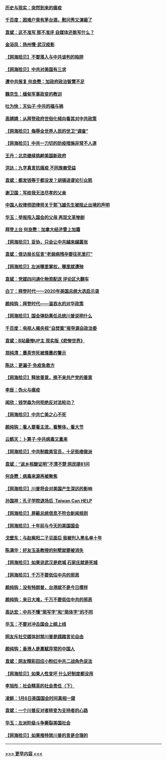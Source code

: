 #### [历史与现实：突然到来的瘟疫](../pages/nsc993/n12738507.md?t=02081301) 
#### [千百度：困难户竟有茅台酒，慰问秀又演砸了](../pages/nsc993/n12738362.md?t=02081301) 
#### [袁斌：这不准写 那不准评 自媒体还能写什么？](../pages/nsc993/n12737833.md?t=02081301) 
#### [金浴凤：扬州慢‧武汉疫影](../pages/nsc993/n12737248.md?t=02081301) 
#### [【网海拾贝】不要落入与中共谈判的陷阱](../pages/nsc993/n12735229.md?t=02081301) 
#### [【网海拾贝】中共对美国有三求](../pages/nsc993/n12735197.md?t=02081301) 
#### [遭中共报复 何良懋：加政府政治智慧不足](../pages/nsc993/n12734323.md?t=02081301) 
#### [魏京生：缅甸军事政变的教训](../pages/nsc993/n12732470.md?t=02081301) 
#### [吐为快：天仙子·中共的福与祸](../pages/nsc993/n12732165.md?t=02081301) 
#### [高婧婧：从拜登政府世俗化倾向看其对中共政策](../pages/nsc993/n12730028.md?t=02081301) 
#### [【网海拾贝】侮辱全世界人民的世卫“调查”](../pages/nsc993/n12727884.md?t=02081301) 
#### [【网海拾贝】中共一刀切的防疫措施非常不人道](../pages/nsc993/n12724879.md?t=02081301) 
#### [王丹：北京继续挑衅美国新政府](../pages/nsc993/n12722456.md?t=02081301) 
#### [洪达：九字真言抗瘟疫 不同族裔受益](../pages/nsc993/n12722448.md?t=02081301) 
#### [袁斌：都发钱等于都没发？胡锡进谬论引众怒](../pages/nsc993/n12722393.md?t=02081301) 
#### [谢卫国：写给我无法尽孝的父亲](../pages/nsc993/n12720325.md?t=02081301) 
#### [中国人权律师团律师关于郭飞雄先生被阻止出境的声明](../pages/nsc993/n12720203.md?t=02081301) 
#### [华玉：举报闯入国会的父母 再现文革惨剧](../pages/nsc993/n12719070.md?t=02081301) 
#### [拜登上台 何良懋：加拿大经济雪上加霜](../pages/nsc993/n12718943.md?t=02081301) 
#### [【网海拾贝】妥协，只会让中共越来越嚣张](../pages/nsc993/n12717392.md?t=02081301) 
#### [袁斌：信访局长狂言“老弱病残孕要往死里打”](../pages/nsc993/n12717343.md?t=02081301) 
#### [【网海拾贝】左派哪里掌权，哪里就遭殃](../pages/nsc993/n12715009.md?t=02081301) 
#### [袁斌：党媒四问通化物资配送 评论区大翻车](../pages/nsc993/n12714950.md?t=02081301) 
#### [白丁：拜登时代——2020年美国总统大选启示录](../pages/nsc993/n12714920.md?t=02081301) 
#### [颜纯钩：拜登时代——温吞水的对华政策](../pages/nsc993/n12713245.md?t=02081301) 
#### [【网海拾贝】国会弹劾离任总统川普说明什么](../pages/nsc993/n12712816.md?t=02081301) 
#### [千百度：电视人揭央视“自焚案”报导源自政法委](../pages/nsc993/n12709760.md?t=02081301) 
#### [袁斌：B站最惨UP主 现实版《悲惨世界》](../pages/nsc993/n12709686.md?t=02081301) 
#### [郑纯清：墨茶穷死被搽墨的警示](../pages/nsc993/n12709262.md?t=02081301) 
#### [陈达：更漏子·免疫急救方](../pages/nsc993/n12709244.md?t=02081301) 
#### [【网海拾贝】释放善意，换不来共产党的善意](../pages/nsc993/n12708361.md?t=02081301) 
#### [李辰：伪火与瘟疫](../pages/nsc993/n12707981.md?t=02081301) 
#### [闻欣：钱学森为何拒绝反对法轮功？](../pages/nsc993/n12707407.md?t=02081301) 
#### [【网海拾贝】中共亡美之心不死](../pages/nsc993/n12707621.md?t=02081301) 
#### [颜纯钩：看人要看主流，看整体，看大节](../pages/nsc993/n12707536.md?t=02081301) 
#### [云鹤天：卜算子‧中共病毒又重来](../pages/nsc993/n12707408.md?t=02081301) 
#### [【网海拾贝】中共制裁美官员，十足街痞做派](../pages/nsc993/n12705115.md?t=02081301) 
#### [袁斌：“返乡核酸证明”不清不楚 网民提81问](../pages/nsc993/n12704982.md?t=02081301) 
#### [何良懋：病毒来源再被聚焦](../pages/nsc993/n12704944.md?t=02081301) 
#### [【网海拾贝】川普将会对美国产生深远的影响](../pages/nsc993/n12703045.md?t=02081301) 
#### [孙国祥：孔子学院退场后  Taiwan Can HELP](../pages/nsc993/n12702430.md?t=02081301) 
#### [【网海拾贝】屏蔽总统信息不符合新闻规则](../pages/nsc993/n12699998.md?t=02081301) 
#### [【网海拾贝】十年前与今天的美国国会](../pages/nsc993/n12696993.md?t=02081301) 
#### [戈壁东：与赵紫阳二子见面后 我被列入黑名单十年](../pages/nsc993/n12696215.md?t=02081301) 
#### [陈满华：好友玉圣教授的别墅就要被消失](../pages/nsc993/n12695411.md?t=02081301) 
#### [【网海拾贝】如果说武汉是悲城 石家庄就是死城](../pages/nsc993/n12694589.md?t=02081301) 
#### [【网海拾贝】千万不要低估中共的邪恶](../pages/nsc993/n12692771.md?t=02081301) 
#### [颜纯钩：没有特朗普，台港就不是今日模样](../pages/nsc993/n12692678.md?t=02081301) 
#### [颜纯钩：来日大难，千万不要低估中共的邪恶](../pages/nsc993/n12692080.md?t=02081301) 
#### [高达宏：中共不懂“简写字”和“简体字”的不同](../pages/nsc993/n12692068.md?t=02081301) 
#### [华玉：不要对冲击国会上纲上线](../pages/nsc993/n12689948.md?t=02081301) 
#### [网友斥社交媒体封禁川普是践踏言论自由](../pages/nsc993/n12687482.md?t=02081301) 
#### [颜纯钩：香港人是禀赋异常的中国人](../pages/nsc993/n12685142.md?t=02081301) 
#### [袁斌：网友精彩回应小粉红中共二战角色说法](../pages/nsc993/n12684994.md?t=02081301) 
#### [【网海拾贝】如果人性变坏 什么好制度都没用](../pages/nsc993/n12683000.md?t=02081301) 
#### [李旭彤：社会精英的社会责任（下）](../pages/nsc993/n12680604.md?t=02081301) 
#### [凌稣：1月6日美国国会时间真相一窥](../pages/nsc993/n12682780.md?t=02081301) 
#### [袁斌：一个川普反对者转变为支持者的心路](../pages/nsc993/n12682700.md?t=02081301) 
#### [华玉：左派阶级斗争撕裂美国社会](../pages/nsc993/n12681226.md?t=02081301) 
#### [【网海拾贝】如果推特禁川普的言是合理的](../pages/nsc993/n12681232.md?t=02081301) 

----
#### [ >>> 更早内容 <<< ](../indexes/nsc993-earlier.md)
